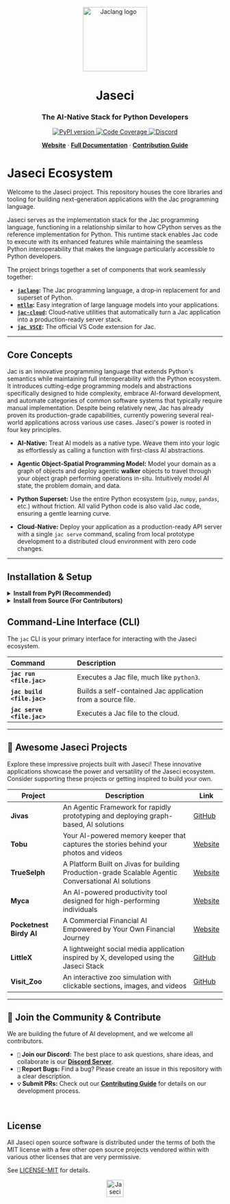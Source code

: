 <div align="center">
  <picture>
    <source media="(prefers-color-scheme: dark)" srcset="https://www.jac-lang.org//assets/logo.png">
    <source media="(prefers-color-scheme: light)" srcset="https://www.jac-lang.org//assets/logo.png">
    <img alt="Jaclang logo" src="https://www.jac-lang.org//assets/logo.png" width="150px">
  </picture>

  <h1>Jaseci</h1>
  <h3>The AI-Native Stack for Python Developers</h3>

  <p>
    <a href="https://pypi.org/project/jaclang/">
      <img src="https://img.shields.io/pypi/v/jaclang.svg?style=flat-square" alt="PyPI version">
    </a>
    <a href="https://codecov.io/gh/Jaseci-Labs/jaseci">
      <img src="https://img.shields.io/codecov/c/github/Jaseci-Labs/jaseci?style=flat-square" alt="Code Coverage">
    </a>
    <a href="https://discord.gg/tQvx2ZvdM9">
  <img src="https://img.shields.io/badge/Discord-Community-blue?style=flat-square&logo=discord" alt="Discord">
</a>
  </p>

[**Website**](https://www.jac-lang.org/) · [**Full Documentation**](https://www.jac-lang.org/learn/getting_started/) · [**Contribution Guide**](https://www.jac-lang.org/internals/contrib/)

<!-- =======
  [jac-lang.org] | [Getting Started] | [Contributing]

  [jac-lang.org]: https://www.jac-lang.org/
  [Getting Started]: https://www.jac-lang.org/learn/getting_started/
  [Contributing]: https://www.jac-lang.org/internals/contrib/ -->
</div>

# Jaseci Ecosystem

Welcome to the Jaseci project. This repository houses the core libraries and tooling for building next-generation applications with the Jac programming language.

Jaseci serves as the implementation stack for the Jac programming language, functioning in a relationship similar to how CPython serves as the reference implementation for Python. This runtime stack enables Jac code to execute with its enhanced features while maintaining the seamless Python interoperability that makes the language particularly accessible to Python developers.

The project brings together a set of components that work seamlessly together:

- **[`jaclang`](jac/):** The Jac programming language, a drop‑in replacement for and superset of Python.
- **[`mtllm`](jac-mtllm/):** Easy integration of large language models into your applications.
- **[`jac-cloud`](jac-cloud/):** Cloud‑native utilities that automatically turn a Jac application into a production-ready server stack.
- **[`jac VSCE`](jac/support/vscode_ext):** The official VS Code extension for Jac.

---


## Core Concepts

Jac is an innovative programming language that extends Python's semantics while maintaining full interoperability with the Python ecosystem. It introduces cutting-edge programming models and abstractions specifically designed to hide complexity, embrace AI-forward development, and automate categories of common software systems that typically require manual implementation. Despite being relatively new, Jac has already proven its production-grade capabilities, currently powering several real-world applications across various use cases. Jaseci's power is rooted in four key principles.


* **AI-Native:** Treat AI models as a native type. Weave them into your logic as effortlessly as calling a function with first-class AI abstractions.

* **Agentic Object-Spatial Programming Model:** Model your domain as a graph of objects and deploy agentic **walker** objects to travel through your object graph performing operations in-situ. Intuitively model AI state, the problem domain, and data.

* **Python Superset:** Use the entire Python ecosystem (`pip`, `numpy`, `pandas`, etc.) without friction. All valid Python code is also valid Jac code, ensuring a gentle learning curve.

* **Cloud-Native:** Deploy your application as a production-ready API server with a single `jac serve` command, scaling from local prototype development to a distributed cloud environment with zero code changes.

---


## Installation & Setup

<details>
<summary><strong>Install from PyPI (Recommended)</strong></summary>

<br>

Get the complete, stable toolkit from PyPI:
```bash
pip install jac[all]
```
This is the fastest way to get started with building applications.

</details>

<details>
<summary><strong>Install from Source (For Contributors)</strong></summary>

<br>

If you plan to contribute to Jaseci, install it in editable mode from a cloned repository:
```bash
git clone https://github.com/Jaseci-Labs/jaseci.git
cd jaseci
```
This will install all development dependencies, including testing and linting tools.

</details>


## Command-Line Interface (CLI)

The `jac` CLI is your primary interface for interacting with the Jaseci ecosystem.

| Command | Description |
| :--- | :--- |
| **`jac run <file.jac>`** | Executes a Jac file, much like `python3`. |
| **`jac build <file.jac>`** | Builds a self-contained Jac application from a source file. |
| **`jac serve <file.jac>`** | Executes a Jac file to the cloud. |


---


## 🚀 Awesome Jaseci Projects

Explore these impressive projects built with Jaseci! These innovative applications showcase the power and versatility of the Jaseci ecosystem. Consider supporting these projects or getting inspired to build your own.

| Project | Description | Link |
|---------|-------------|------|
| **Jivas** | An Agentic Framework for rapidly prototyping and deploying graph-based, AI solutions | [GitHub](https://github.com/TrueSelph/jivas) |
| **Tobu** | Your AI-powered memory keeper that captures the stories behind your photos and videos | [Website](https://tobu.life/) |
| **TrueSelph** | A Platform Built on Jivas for building Production-grade Scalable Agentic Conversational AI solutions | [Website](https://trueselph.com/) |
| **Myca** | An AI-powered productivity tool designed for high-performing individuals | [Website](https://www.myca.ai/) |
| **Pocketnest Birdy AI** | A Commercial Financial AI Empowered by Your Own Financial Journey | [Website](https://www.pocketnest.com/) |
| **LittleX** | A lightweight social media application inspired by X, developed using the Jaseci Stack | [GitHub](https://github.com/Jaseci-Labs/littleX) |
| **Visit_Zoo** | An interactive zoo simulation with clickable sections, images, and videos | [GitHub](https://github.com/Thamirawaran/Visit_Zoo) |

---

## 🤝 Join the Community & Contribute

We are building the future of AI development, and we welcome all contributors.

*   **`💬` Join our Discord:** The best place to ask questions, share ideas, and collaborate is our [**Discord Server**](https://discord.gg/tQvx2ZvdM9).
*   **`🐞` Report Bugs:** Find a bug? Please create an issue in this repository with a clear description.
*   **`💡` Submit PRs:** Check out our [**Contributing Guide**](https://www.jac-lang.org/internals/contrib/) for details on our development process.

<br>

## License

All Jaseci open source software is distributed under the terms of both the MIT license with a few other open source projects vendored
within with various other licenses that are very permissive.

See [LICENSE-MIT](.github/LICENSE) for details.

<div align="center">
  <a href="https://www.jaseci.org">
    <img src="https://www.jac-lang.org//assets/logo.png" width="40px" alt="Jaseci Logo">
  </a>
</div>